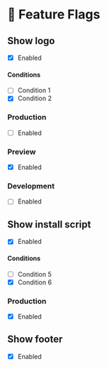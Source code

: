 # 🏁 Feature Flags

## Show logo

- [x] Enabled

#### Conditions

- [ ] Condition 1
- [x] Condition 2

### Production

- [ ] Enabled

### Preview

- [x] Enabled

### Development

- [ ] Enabled

## Show install script

- [x] Enabled

#### Conditions

- [ ] Condition 5
- [x] Condition 6

### Production

- [x] Enabled

## Show footer

- [x] Enabled
